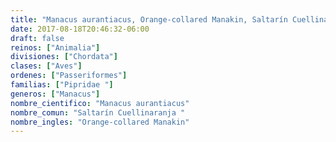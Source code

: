 ```yaml
---
title: "Manacus aurantiacus, Orange-collared Manakin, Saltarín Cuellinaranja "
date: 2017-08-18T20:46:32-06:00
draft: false
reinos: ["Animalia"]
divisiones: ["Chordata"]
clases: ["Aves"]
ordenes: ["Passeriformes"]
familias: ["Pipridae "]
generos: ["Manacus"]
nombre_cientifico: "Manacus aurantiacus"
nombre_comun: "Saltarín Cuellinaranja "
nombre_ingles: "Orange-collared Manakin"
---
```

